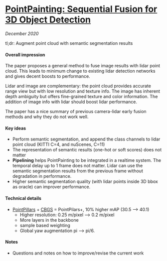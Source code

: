 # [PointPainting: Sequential Fusion for 3D Object Detection](https://arxiv.org/pdf/1911.10150.pdf)

_December 2020_

tl;dr: Augment point cloud with semantic segmentation results

#### Overall impression
The paper proposes a general method to fuse image results with lidar point cloud. This leads to minimum change to existing lidar detection networks and gives decent boosts to performance. 

Lidar and image are complementary: the point cloud provides accurate range view but with low resolution and texture info. The image has inherent depth ambiguity but offers fine-grained texture and color information. The addition of image info with lidar should boost lidar performance. 

The paper has a nice summary of previous camera-lidar early fusion methods and why they do not work well.

#### Key ideas
- Perform semantic segmentation, and append the class channels to lidar point cloud (KITTI C=4, and nuScenes, C=11)
- The representation of semantic results (one-hot or soft scores) does not matter
- **Pipelining** helps PointPainting to be integrated in a realtime system. The temporal delay up to 1 frame does not matter. Lidar can use the semantic segmentation results from the previous frame without degradation in performance.
- Higher semantic segmentation quality (with lidar points inside 3D bbox as oracle) can improver performance. 

#### Technical details
- [PointPillars](point_pillars.md) + [CBGS](cbgs.md) = PointPilars+, 10% higher mAP (30.5 --> 40.1)
	- Higher resolution: 0.25 m/pixel --> 0.2 m/pixel
	- More layers in the backbone
	- sample based weighting 
	- Global yaw augmentation pi --> pi/6.

#### Notes
- Questions and notes on how to improve/revise the current work  

